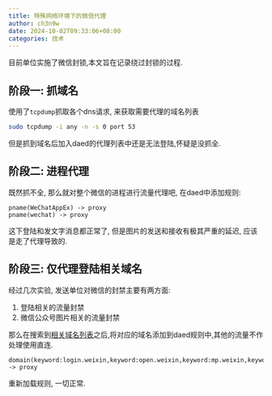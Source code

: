 ```yaml
---
title: 特殊网络环境下的微信代理
author: ch3n9w
date: 2024-10-02T09:33:06+08:00
categories: 技术
---
```


目前单位实施了微信封锁,本文旨在记录绕过封锁的过程.

## 阶段一: 抓域名

使用了`tcpdump`抓取各个dns请求, 来获取需要代理的域名列表

```sh
sudo tcpdump -i any -n -s 0 port 53
```

但是抓到域名后加入daed的代理列表中还是无法登陆,怀疑是没抓全.

## 阶段二: 进程代理

既然抓不全, 那么就对整个微信的进程进行流量代理吧, 在daed中添加规则:

```
pname(WeChatAppEx) -> proxy
pname(wechat) -> proxy
```

这下登陆和发文字消息都正常了, 但是图片的发送和接收有极其严重的延迟, 应该是走了代理导致的.

## 阶段三: 仅代理登陆相关域名

经过几次实验, 发送单位对微信的封禁主要有两方面:

1. 登陆相关的流量封禁
2. 微信公众号图片相关的流量封禁

那么在搜索到[相关域名列表](https://www.fdeer.com/4817.html)之后,将对应的域名添加到daed规则中,其他的流量不作处理使用直连.

```
domain(keyword:login.weixin,keyword:open.weixin,keyword:mp.weixin,keyword:qpic) -> proxy
```

重新加载规则, 一切正常.

